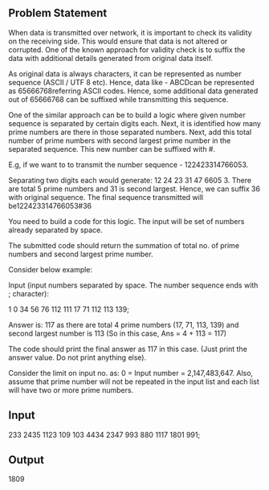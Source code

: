 ## Problem Statement
When data is transmitted over network, it is important to check its validity on the receiving side. This would ensure that data is not altered or corrupted. One of the known approach for validity check is to suffix the data with additional details generated from original data itself.

As original data is always characters, it can be represented as number sequence (ASCII / UTF 8 etc). Hence, data like - ABCDcan be represented as 65666768referring ASCII codes. Hence, some additional data generated out of 65666768 can be suffixed while transmitting this sequence.

One of the similar approach can be to build a logic where given number sequence is separated by certain digits each. Next, it is identified how many prime numbers are there in those separated numbers. Next, add this total number of prime numbers with second largest prime number in the separated sequence. This new number can be suffixed with #.

E.g, if we want to to transmit the number sequence - 122423314766053.

Separating two digits each would generate: 12 24 23 31 47 6605 3. There are total 5 prime numbers and 31 is second largest. Hence, we can suffix 36 with original sequence. The final sequence transmitted will be122423314766053#36

You need to build a code for this logic. The input will be set of numbers already separated by space.

The submitted code should return the summation of total no. of prime numbers and second largest prime number.

Consider below example:

Input (input numbers separated by space. The number sequence ends with ; character):

1 0 34 56 76 112 111 17 71 112 113 139;

Answer is: 117 as there are total 4 prime numbers (17, 71, 113, 139) and second largest number is 113 (So in this case, Ans = 4 + 113 = 117)

The code should print the final answer as 117 in this case. (Just print the answer value. Do not print anything else).

Consider the limit on input no. as: 0 = Input number = 2,147,483,647. Also, assume that prime number will not be repeated in the input list and each list will have two or more prime numbers.

## Input
  233 2435 1123 109 103 4434 2347 993 880 1117 1801 991;
## Output
  1809
